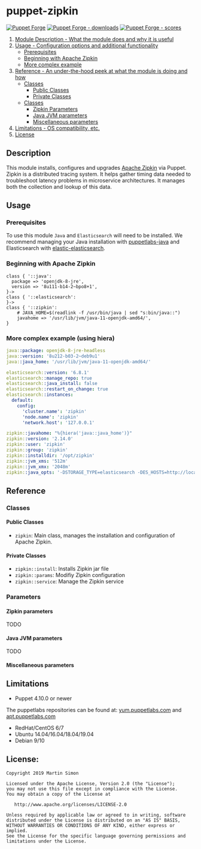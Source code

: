 # puppet-zipkin

[![Puppet Forge](https://img.shields.io/puppetforge/v/barnumbirr/zipkin.svg)](https://forge.puppetlabs.com/barnumbirr/zipkin)
[![Puppet Forge - downloads](https://img.shields.io/puppetforge/dt/barnumbirr/zipkin.svg)](https://forge.puppetlabs.com/barnumbirr/zipkin)
[![Puppet Forge - scores](https://img.shields.io/puppetforge/f/barnumbirr/zipkin.svg)](https://forge.puppetlabs.com/barnumbirr/zipkin)

1. [Module Description - What the module does and why it is useful](#description)
2. [Usage - Configuration options and additional functionality](#usage)
    * [Prerequisites](#prerequisites)
    * [Beginning with Apache Zipkin](#beginning-with-apache-zipkin)
    * [More complex example](#more-complex-example)
3. [Reference - An under-the-hood peek at what the module is doing and how](#reference)
    * [Classes](#classes)
        * [Public Classes](#public-classes)
        * [Private Classes](#private-classes)
    * [Classes](#classes)
        * [Zipkin Parameters](#zipkin-parameters)
        * [Java JVM parameters](#java-jvm-parameters)
        * [Miscellaneous parameters](#miscellaneous-parameters)
4. [Limitations - OS compatibility, etc.](#limitations)
5. [License](#license)

## Description

This module installs, configures and upgrades [Apache Zipkin](https://zipkin.apache.org/) via Puppet. Zipkin is a distributed tracing system.
It helps gather timing data needed to troubleshoot latency problems in microservice architectures. It manages both the collection and lookup of this data.

## Usage

### Prerequisites

To use this module ```Java``` and ```Elasticsearch``` will need to be installed. We recommend managing your Java installation with
[puppetlabs-java](https://forge.puppet.com/puppetlabs/java) and Elasticsearch with [elastic-elasticsearch](https://forge.puppet.com/elastic/elasticsearch).

### Beginning with Apache Zipkin

```puppet
class { '::java':
  package => 'openjdk-8-jre',
  version => '8u111-b14-2~bpo8+1',
}->
class { '::elasticsearch':
}->
class { '::zipkin':
    # JAVA_HOME=$(readlink -f /usr/bin/java | sed "s:bin/java::")
    javahome => '/usr/lib/jvm/java-11-openjdk-amd64/',
}
```

### More complex example (using hiera)
```yaml
java::package: openjdk-8-jre-headless
java::version: '8u212-b03-2~deb9u1'
java::java_home: '/usr/lib/jvm/java-11-openjdk-amd64/'

elasticsearch::version: '6.8.1'
elasticsearch::manage_repo: true
elasticsearch::java_install: false
elasticsearch::restart_on_change: true
elasticsearch::instances:
  default:
    config:
      'cluster.name': 'zipkin'
      'node.name': 'zipkin'
      'network.host': '127.0.0.1'

zipkin::javahome: "%{hiera('java::java_home')}"
zipkin::version: '2.14.0'
zipkin::user: 'zipkin'
zipkin::group: 'zipkin'
zipkin::installdir: '/opt/zipkin'
zipkin::jvm_xms: '512m'
zipkin::jvm_xmx: '2048m'
zipkin::java_opts: '-DSTORAGE_TYPE=elasticsearch -DES_HOSTS=http://localhost:9200'
```

## Reference

### Classes

#### Public Classes

* `zipkin`: Main class, manages the installation and configuration of Apache Zipkin.

#### Private Classes

* `zipkin::install`: Installs Zipkin jar file
* `zipkin::params`: Modifiy Zipkin configuration
* `zipkin::service`: Manage the Zipkin service

### Parameters

#### Zipkin parameters

TODO

#### Java JVM parameters

TODO

#### Miscellaneous parameters

## Limitations

* Puppet 4.10.0 or newer

The puppetlabs repositories can be found at: [yum.puppetlabs.com](https://yum.puppetlabs.com) and [apt.puppetlabs.com](https://apt.puppetlabs.com/)

* RedHat/CentOS 6/7
* Ubuntu 14.04/16.04/18.04/19.04
* Debian 9/10

## License:

```
Copyright 2019 Martin Simon

Licensed under the Apache License, Version 2.0 (the "License");
you may not use this file except in compliance with the License.
You may obtain a copy of the License at

   http://www.apache.org/licenses/LICENSE-2.0

Unless required by applicable law or agreed to in writing, software
distributed under the License is distributed on an "AS IS" BASIS,
WITHOUT WARRANTIES OR CONDITIONS OF ANY KIND, either express or implied.
See the License for the specific language governing permissions and
limitations under the License.
```
